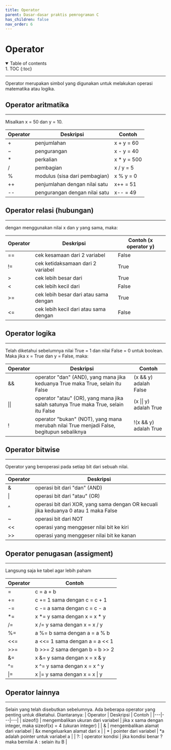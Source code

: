 ```yaml
---
title: Operator
parent: Dasar-dasar praktis pemrograman C
has_children: false
nav_order: 6
---
```


# Operator

<details open markdown="block">
<summary>
Table of contents
</summary>
1. TOC
{:toc}
</details>

---
Operator merupakan simbol yang digunakan untuk melakukan operasi matematika atau logika.

## Operator aritmatika
---
Misalkan x = 50 dan y = 10.

| Operator | Deskripsi | Contoh |
|---|---|---|
| \+ | penjumlahan | x + y = 60 |
| − | pengurangan | x - y = 40 |
| \* | perkalian | x * y = 500 |
| / | pembagian | x / y = 5 |
| % | modulus (sisa dari pembagian) | x % y = 0 |
| ++ | penjumlahan dengan nilai satu | x++ = 51 |
| -- | pengurangan dengan nilai satu | x-- = 49 |

## Operator relasi (hubungan)
---
dengan menggunakan nilai x dan y yang sama, maka:

| Operator | Deskripsi | Contoh (x operator y) |
|---|---|---|
| == | cek kesamaan dari 2 variabel | False |
| != | cek ketidaksamaan dari 2 variabel | True |
| > | cek lebih besar dari | True |
| < | cek lebih kecil dari | False |
| >= | cek lebih besar dari atau sama dengan | True |
| <= | cek lebih kecil dari atau sama dengan | False |

## Operator logika
---
Telah diketahui sebelumnya nilai True = 1 dan nilai False = 0 untuk boolean. Maka jika x = True dan y = False, maka:

| Operator | Deskripsi | Contoh |
|---|---|---|
| && | operator "dan" (AND), yang mana jika keduanya True maka True, selain itu False | (x && y) adalah False |
| \|\| | operator "atau" (OR), yang mana jika salah satunya True maka True, selain itu False | (x \|\| y) adalah True |
| ! | operator "bukan" (NOT), yang mana merubah nilai True menjadi False, begitupun sebaliknya | !(x && y) adalah True |

## Operator bitwise
---
Operator yang beroperasi pada setiap bit dari sebuah nilai.

| Operator | Deskripsi |
|---|---|
| & | operasi bit dari "dan" (AND) |
| \| | operasi bit dari "atau" (OR) |
| ^ | operasi bit dari XOR, yang sama dengan OR kecuali jika keduanya 0 atau 1 maka False |
| ~ | operasi bit dari NOT |
| << | operasi yang menggeser nilai bit ke kiri |
| >> | operasi yang menggeser nilai bit ke kanan |

## Operator penugasan (assigment)
---
Langsung saja ke tabel agar lebih paham

| Operator | Contoh |
|---|---|
| = | c = a + b |
| += | c += 1 sama dengan c = c + 1 |
| -= | c -= a sama dengan c = c - a |
| *= | x *= y sama dengan x = x * y |
| /= | x /= y sama dengan x = x / y |
| %= | a %= b sama dengan a = a % b |
| <<= | a <<= 1 sama dengan a = a << 1 |
| >>= | b >>= 2 sama dengan b = b >> 2 |
| &= | x &= y sama dengan x = x & y |
| ^= | x ^= y sama dengan x = x ^ y |
| \|= | x \|= y sama dengan x = x \| y |

## Operator lainnya
---
Selain yang telah disebutkan sebelumnya. Ada beberapa operator yang penting untuk diketahui. Diantaranya:
| Operator | Deskripsi | Contoh |
|---|---|---|
| sizeof() | mengembalikan ukuran dari variabel | jika x sama dengan integer, maka sizeof(x) = 4 (ukuran integer) |
| & | mengembalikan alamat dari variabel | &x mengeluarkan alamat dari x |
| * | pointer dari variabel | *a adalah pointer untuk variabel a |
| ?: | operator kondisi | jika kondisi benar ? maka bernilai A : selain itu B |

